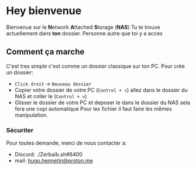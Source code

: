 # Hey bienvenue

Bienvenue sur le **N**etwork **A**ttached **S**torage (**NAS**)
Tu te trouve actuellement dans **ton** dossier. Personne autre que toi y a acces

## Comment ça marche

C'est tres simple c'est comme un dossier classique sur ton PC.
Pour crée un dossier:
- ``Click droit`` -> ``Nouveau dossier``
- Copier votre dossier de votre PC (``Control + c``) allez dans le dossier du NAS et coller le (``Control + v``)
- Glisser le dossier de votre PC et deposer le dans le dossier du NAS sela fera une copi automatique
Pour les fichier il faut faire les mêmes manipulation.

### Sécuriter

Pour toutes demande, merci de nous contacter a:
- Discord: ./Zerbaib.sh#6400
- mail: hugo.hennetin@proton.me
